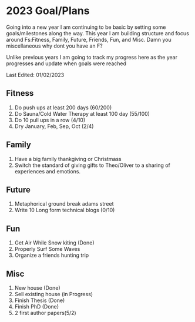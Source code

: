 # 2023 Goal/Plans

Going into a new year I am continuing to be basic by setting some goals/milestones along the way. This year I am building structure and focus around Fs:Fitness, Family, Future, Friends, Fun, and Misc. Damn you miscellaneous why dont you have an F? 

Unlike previous years I am going to track my progress here as the year progresses and update when goals were reached

Last Edited: 01/02/2023

## Fitness
1. Do push ups at least 200 days (60/200)
2. Do Sauna/Cold Water Therapy at least 100 day (55/100)
3. Do 10 pull ups in a row (4/10)
4. Dry January, Feb, Sep, Oct (2/4)

## Family
1. Have a big family thankgiving or Christmass
2. Switch the standard of giving gifts to Theo/Oliver to a sharing of experiences and emotions.

## Future
1.  Metaphorical ground break adams street
2.  Write 10 Long form technical blogs (0/10)

## Fun
1. Get Air While Snow kiting (Done)
2. Properly Surf Some Waves
3. Organize a friends hunting trip

## Misc
1. New house (Done)
2. Sell existing house (in Progress)
3. Finish Thesis (Done)
4. Finish PhD (Done)
5. 2 first author papers(5/2)
